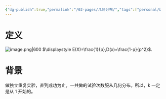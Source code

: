 ```yaml
---
{"dg-publish":true,"permalink":"/02-pages/几何分布/","tags":["personal/blog","概率论","概念"]}
---
```


# 定义
![image.png|600](https://yelanyanyu-img-bed.oss-cn-hangzhou.aliyuncs.com/img/blog/2024/06/20240606163324.png)
$\displaystyle E(X)=\frac{1}{p},D(x)=\frac{1-p}{p^2}$.
# 背景
做独立重复实验，直到成功为止，一共做的试验次数服从几何分布。所以，k 一定是从 1 开始的。